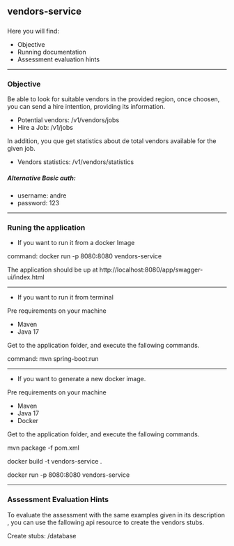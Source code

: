 


## vendors-service
##### 

Here you will find:

* Objective
* Running documentation
* Assessment evaluation hints
___

### Objective
Be able to look for suitable vendors in the provided region, once choosen,
you can send a hire intention, providing its information.

* Potential vendors: /v1/vendors/jobs
* Hire a Job: /v1/jobs

In addition, you que get statistics about de total vendors available for
the given job.

* Vendors statistics: /v1/vendors/statistics

##### Alternative Basic auth: 
* username: andre
* password: 123
___
### Runing the application

* If you want to run it from a docker Image

command: docker run -p 8080:8080 vendors-service

The application should be up at http://localhost:8080/app/swagger-ui/index.html

___
* If you want to run it from terminal

Pre requirements on your machine
* Maven
* Java 17

Get to the application folder, and execute the fallowing commands.

command: mvn spring-boot:run

___
* If you want to generate a new docker image.

Pre requirements on your machine
* Maven
* Java 17
* Docker

Get to the application folder, and execute the fallowing commands.

mvn package -f pom.xml

docker build -t vendors-service .

docker run -p 8080:8080 vendors-service
___

### Assessment Evaluation Hints

To evaluate the assessment with the same examples given in its description
, you can use the fallowing api resource to create the vendors stubs.

Create stubs: /database